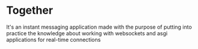 # Together
It's an instant messaging application made with the purpose of putting into practice the knowledge about working with websockets and asgi applications for real-time connections
